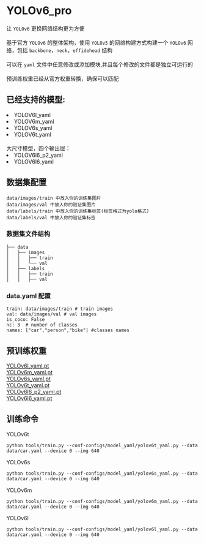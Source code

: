# YOLOv6_pro
让 `YOLOv6` 更换网络结构更为方便 <br><br>
基于官方 `YOLOv6` 的整体架构，使用 `YOLOv5` 的网络构建方式构建一个 `YOLOv6` 网络，包括 `backbone`，`neck`，`effidehead` 结构 <br><br>
可以在 `yaml` 文件中任意修改或添加模块,并且每个修改的文件都是独立可运行的 <br><br>
预训练权重已经从官方权重转换，确保可以匹配 <br>
## 已经支持的模型:
<li>YOLOV6l_yaml</li>
<li>YOLOV6m_yaml</li>
<li>YOLOV6s_yaml</li>
<li>YOLOV6t_yaml</li><br>
大尺寸模型，四个输出层：
<li>YOLOV6l6_p2_yaml</li>
<li>YOLOV6l6_yaml</li>


## 数据集配置
```
data/images/train 中放入你的训练集图片
data/images/val 中放入你的验证集图片
data/labels/train 中放入你的训练集标签(标签格式为yolo格式)
data/labels/val 中放入你的验证集标签 
```
### 数据集文件结构
```
├── data
│   ├── images
│   │   ├── train
│   │   └── val
│   ├── labels
│   │   ├── train
│   │   ├── val
```
### data.yaml 配置
```shell
train: data/images/train # train images
val: data/images/val # val images
is_coco: False
nc: 3  # number of classes
names: ["car","person","bike"] #classes names
```
## 预训练权重
  [YOLOv6l_yaml.pt](https://github.com/yang-0201/YOLOv6_pro/releases/download/v0.0.2/yolov6l_yaml_new.pt)<br>
  [YOLOv6m_yaml.pt](https://github.com/yang-0201/YOLOv6_pro/releases/download/v0.0.2/yolov6m_yaml_new.pt)<br>
  [YOLOv6s_yaml.pt](https://github.com/yang-0201/YOLOv6_pro/releases/download/v0.0.2/yolov6s_yaml_new.pt)<br>
  [YOLOv6t_yaml.pt](https://github.com/yang-0201/YOLOv6_pro/releases/download/v0.0.2/yolov6t_yaml_new.pt)<br>
  [YOLOv6l6_p2_yaml.pt](https://github.com/yang-0201/YOLOv6_pro/releases/download/v0.0.2/yolov6l6_p2_yaml_new.pt)<br>
  [YOLOv6l6_yaml.pt](https://github.com/yang-0201/YOLOv6_pro/releases/download/v0.0.2/yolov6l6_yaml_new.pt)<br>
## 训练命令
YOLOv6t
```shell
python tools/train.py --conf-configs/model_yaml/yolov6t_yaml.py --data data/car.yaml --device 0 --img 640
```
YOLOv6s
```shell
python tools/train.py --conf-configs/model_yaml/yolov6s_yaml.py --data data/car.yaml --device 0 --img 640
```
YOLOv6m
```shell
python tools/train.py --conf-configs/model_yaml/yolov6m_yaml.py --data data/car.yaml --device 0 --img 640
```
YOLOv6l
```shell
python tools/train.py --conf-configs/model_yaml/yolov6l_yaml.py --data data/car.yaml --device 0 --img 640
```
